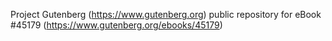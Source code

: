 Project Gutenberg (https://www.gutenberg.org) public repository for eBook #45179 (https://www.gutenberg.org/ebooks/45179)
